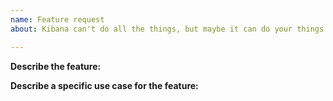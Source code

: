 ```yaml
---
name: Feature request
about: Kibana can't do all the things, but maybe it can do your things.

---
```


**Describe the feature:**

**Describe a specific use case for the feature:**
